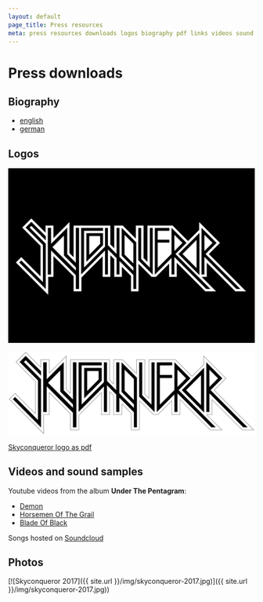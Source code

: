 ```yaml
---
layout: default
page_title: Press resources
meta: press resources downloads logos biography pdf links videos sound samples
---
```


Press downloads
===

Biography
---

* [english](biography.pdf)
* [german](biographie_deutsch.pdf)

Logos
---

[![Skyconqueror logo black](Skyconqueror_Logo_schwatt.jpg)](Skyconqueror_Logo_schwatt.jpg)

[![Skyconqueror logo white](Skyconqueror_Logo_weiss.jpg)](Skyconqueror_Logo_weiss.jpg)

[Skyconqueror logo as pdf](Skyconqueror_Logo.PDF)


Videos and sound samples
---

Youtube videos from the album __Under The Pentagram__:
* [Demon](https://www.youtube.com/watch?v=DXzbY-fTW10&t=69s)
* [Horsemen Of The Grail](https://www.youtube.com/watch?v=CC_co-hXq2Y)
* [Blade Of Black](https://youtu.be/SpDyBGosBEM)

Songs hosted on [Soundcloud](https://soundcloud.com/skyconqueror/sets/new-album-2014)


Photos
---

[![Skyconqueror 2017]({{ site.url }}/img/skyconqueror-2017.jpg)]({{ site.url }}/img/skyconqueror-2017.jpg))
